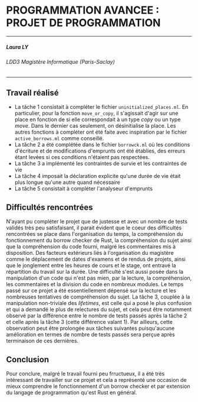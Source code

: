 # PROGRAMMATION AVANCEE : PROJET DE PROGRAMMATION 
---
##### Laura LY
###### LDD3 Magistère Informatique (Paris-Saclay)

---
## Travail réalisé
- La tâche 1 consistait à compléter le fichier `uninitialized_places.ml`. En particulier, pour la fonction `move_or_copy`, il s'agissait d'agir sur une place en fonction de si elle correspondait à un type *copy* ou un type *move*. Dans le dernier cas seulement, on désinitialise la place. Les autres fonctions à compléter ont été faite avec inspiration par le fichier `active_borrows.ml` comme conseillé.
- La tâche 2 a été complétée dans le fichier `borrowck.ml` où les conditions d'écriture et de modifications d'emprunts ont été établies, des erreurs étant levées si ces conditions n'étaient pas respectées.
- La tâche 3 a implémenté les contraintes de survie et les contraintes de vie
- La tâche 4 imposait la déclaration explicite qu'une durée de vie était plus longue qu'une autre quand nécessaire
- La tâche 5 consistait à compléter l'analyseur d'emprunts


## Difficultés rencontrées
N'ayant pu compléter le projet que de justesse et avec un nombre de tests validés très peu satisfaisant, il parait évident que le coeur des difficultés rencontrées se place dans l'organisation du temps, la compréhension du fonctionnement du borrow checker de Rust, la compréhension du sujet ainsi que la compréhension du code fourni, malgré les commentaires mis à disposition.
Des facteurs extérieurs liés à l'organisation du magistère comme le déplacement de dates d'examens et de rendus de projets, ainsi que le jonglement entre les heures de cours et le stage, ont entravé la répartition du travail sur la durée.
Une difficulté s'est aussi posée dans la manipulation d'un code qui n'est pas mien, par la lecture, la compréhension, les commentaires et la division du code en nombreux modules.
Le temps passé sur ce projet a été essentiellement dépensé sur la lecture et les nombreuses tentatives de compréhension du sujet. La tâche 3, couplée à la manipulation non-triviale des *lifetimes*, est celle qui a posé le plus confusion et qui a demandé le plus de relectures du sujet, et cela peut être notamment observé par la différence entre le nombre de tests passés après la tâche 2 et celle après la tâche 3 (cette différence valant 1). Par ailleurs, cette observation peut être prolongée aux tâches suivantes puisqu'aucune amélioration en termes de nombre de tests passés sera perçue après terminaison de ces dernières.

## Conclusion
Pour conclure, malgré le travail fourni peu frructueux, il a été très intéressant de travailler sur ce projet et cela a représenté une occasion de mieux comprendre le fonctionnement d'un borrow checker et par extension du langage de programmation qu'est Rust en général.